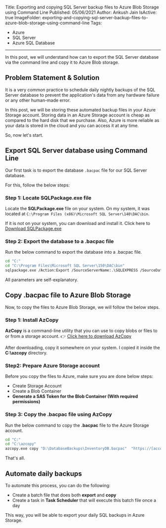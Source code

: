 Title: Exporting and copying SQL Server backup files to Azure Blob Storage using Command Line
Published: 05/06/2021
Author: Ankush Jain
IsActive: true
ImageFolder: exporting-and-copying-sql-server-backup-files-to-azure-blob-storage-using-command-line
Tags:
  - Azure
  - SQL Server
  - Azure SQL Database
---
In this post, we will understand how can to export the SQL Server database via the command line and copy it to Azure Blob storage.

## Problem Statement & Solution
It is a very common practice to schedule daily nightly backups of the SQL Server database to prevent the application's data from any hardware failure or any other human-made error. 

In this post, we will be storing these automated backup files in your Azure Storage account. Storing data in an Azure Storage account is cheap as compared to the hard disk that we purchase. Also, Azure is more reliable as your data is stored in the cloud and you can access it at any time.

So, now let's start.

## Export SQL Server database using Command Line

Our first task is to export the database `.bacpac` file for our SQL Server database.

For this, follow the below steps:

### Step 1: Locate SQLPackage.exe file
Locate the **SQLPackage.exe** file on your system. On my system, it was located at `C:\Program Files (x86)\Microsoft SQL Server\140\DAC\bin`.

If it is not on your system, you can download and install it. Click here to [Download SQLPackage.exe](https://docs.microsoft.com/en-us/sql/tools/sqlpackage/sqlpackage-download?view=sql-server-ver15#get-sqlpackage-for-windows)

### Step 2: Export the database to a .bacpac file
Run the below command to export the database into a .bacpac file.

```bash
cd "C:"
cd "C:\Program Files\Microsoft SQL Server\150\DAC\bin"
sqlpackage.exe /Action:Export /SourceServerName:.\SQLEXPRESS /SourceDatabaseName:InventoryDB /TargetFile:D:\DatabaseBackups\InventoryDB.bacpac
```

All parameters are self-explanatory.

## Copy .bacpac file to Azure Blob Storage
Now, to copy the files to Azure Blob Storage, we will follow the below steps.

### Step 1: Install AzCopy

**AzCopy** is a command-line utility that you can use to copy blobs or files to or from a storage account. 👉 [Click here to download AzCopy](https://docs.microsoft.com/en-us/azure/storage/common/storage-use-azcopy-v10)

After downloading, copy it somewhere on your system. I copied it inside the **C:\azcopy** directory.

### Step2: Prepare Azure Storage account
Before you copy the files to Azure, make sure you are done below steps:
*   Create Storage Account
*   Create a Blob Container
*   **Generate a SAS Token for the Blob Container (With required permissions)**


### Step 3: Copy the .bacpac file using AzCopy
Run the below command to copy the **.bacpac** file to the Azure Storage account.
```bash
cd "C:"
cd "C:\azcopy"
azcopy.exe copy "D:\DatabaseBackups\InventoryDB.bacpac"  "https://[account].blob.core.windows.net/[container]/[path/to/blob]?[SASToken]"
```

That's all.

## Automate daily backups

To automate this process, you can do the following:
*   Create a batch file that does both **export** and **copy**
*   Create a task in **Task Scheduler** that will execute this batch file once a day

This way, you will be able to export your daily SQL backups in Azure Storage.

                

